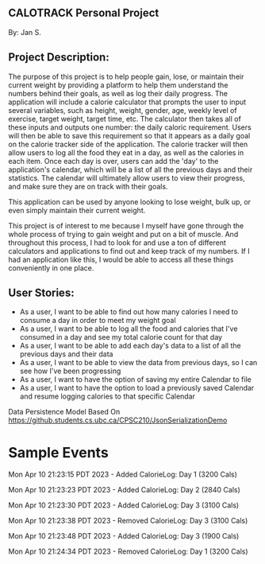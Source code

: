 ## CALOTRACK Personal Project

By: Jan S.

## Project Description:

The purpose of this project is to help people gain, lose, or
maintain their current weight by providing a platform to help
them understand the numbers behind their goals, as well as log
their daily progress. The application will include a calorie 
calculator that prompts the user to input several variables, 
such as height, weight, gender, age, weekly level of exercise,
target weight, target time, etc. The calculator then takes all
of these inputs and outputs one number: the daily caloric 
requirement. Users will then be able to save this requirement
so that it appears as a daily goal on the calorie tracker side
of the application. The calorie tracker will then allow users 
to log all the food they eat in a day, as well as the calories
in each item. Once each day is over, users can add the 'day' 
to the application's calendar, which will be a list of all 
the previous days and their statistics. The calendar will 
ultimately allow users to view their progress, and make sure 
they are on track with their goals.

This application can be used by anyone looking to lose weight,
bulk up, or even simply maintain their current weight.

This project is of interest to me because I myself have gone
through the whole process of trying to gain weight and put 
on a bit of muscle. And throughout this process, I had to 
look for and use a ton of different calculators and 
applications to find out and keep track of my numbers. 
If I had an application like this, I would be able to 
access all these things conveniently in one place.

## User Stories:
- As a user, I want to be able to find out how many calories I need to consume a day in order to meet my weight goal
- As a user, I want to be able to log all the food and calories that I've consumed in a day and see my total calorie count for that day
- As a user, I want to be able to add each day's data to a list of all the previous days and their data
- As a user, I want to be able to view the data from previous days, so I can see how I've been progressing  
- As a user, I want to have the option of saving my entire Calendar to file
- As a user, I want to have the option to load a previously saved Calendar and resume logging calories to that specific Calendar 


Data Persistence Model Based On
https://github.students.cs.ubc.ca/CPSC210/JsonSerializationDemo



# Sample Events

Mon Apr 10 21:23:15 PDT 2023 - 
Added CalorieLog: Day 1 (3200 Cals)

Mon Apr 10 21:23:23 PDT 2023 -
Added CalorieLog: Day 2 (2840 Cals)

Mon Apr 10 21:23:30 PDT 2023 - 
Added CalorieLog: Day 3 (3100 Cals)

Mon Apr 10 21:23:38 PDT 2023 - 
Removed CalorieLog: Day 3 (3100 Cals)

Mon Apr 10 21:23:48 PDT 2023 - 
Added CalorieLog: Day 3 (1900 Cals)

Mon Apr 10 21:24:34 PDT 2023 -
Removed CalorieLog: Day 1 (3200 Cals)

